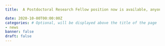 ```yaml
---
title:  A Postdoctoral Research Fellow position now is available, anyone interested is welcome to apply.

date: 2020-10-00T00:00:00Z
categories: # Optional, will be displayed above the title of the page
- news
banner: false
draft: false
---
```

